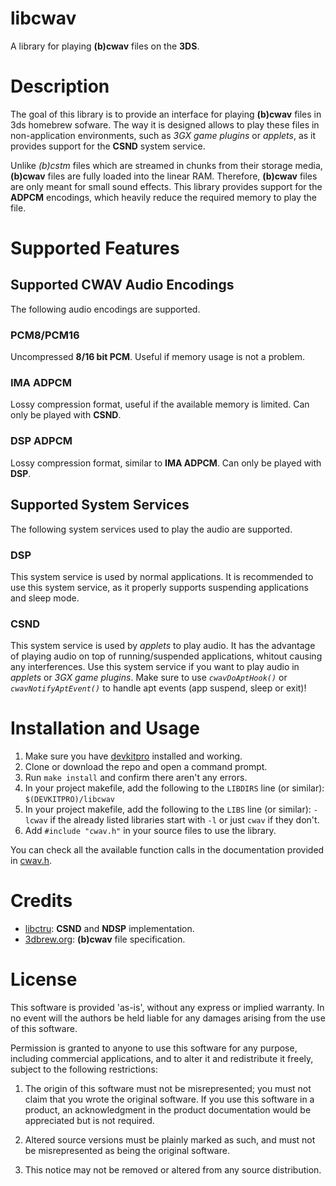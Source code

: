 # libcwav
A library for playing **(b)cwav** files on the **3DS**.

# Description
The goal of this library is to provide an interface for playing **(b)cwav** files in 3ds homebrew sofware. The way it is designed allows to play these files in non-application environments, such as *3GX game plugins* or *applets*, as it provides support for the **CSND** system service.

Unlike *(b)cstm* files which are streamed in chunks from their storage media, **(b)cwav** files are fully loaded into the linear RAM. Therefore, **(b)cwav** files are only meant for small sound effects. This library provides support for the **ADPCM** encodings, which heavily reduce the required memory to play the file. 

# Supported Features
## Supported CWAV Audio Encodings
The following audio encodings are supported.

### PCM8/PCM16
Uncompressed **8/16 bit PCM**. Useful if memory usage is not a problem.

### IMA ADPCM
Lossy compression format, useful if the available memory is limited. Can only be played with **CSND**.

### DSP ADPCM
Lossy compression format, similar to **IMA ADPCM**. Can only be played with **DSP**.

## Supported System Services
The following system services used to play the audio are supported.

### DSP
This system service is used by normal applications. It is recommended to use this system service, as it properly supports suspending applications and sleep mode.

### CSND
This system service is used by *applets* to play audio. It has the advantage of playing audio on top of running/suspended applications, whitout causing any interferences.
Use this system service if you want to play audio in *applets* or *3GX game plugins*. Make sure to use *`cwavDoAptHook()`* or *`cwavNotifyAptEvent()`* to handle apt events (app suspend, sleep or exit)!

# Installation and Usage
1. Make sure you have [devkitpro](https://devkitpro.org/wiki/Getting_Started) installed and working.
2. Clone or download the repo and open a command prompt.
3. Run `make install` and confirm there aren't any errors.
4. In your project makefile, add the following to the `LIBDIRS` line (or similar): `$(DEVKITPRO)/libcwav`
5. In your project makefile, add the following to the `LIBS` line (or similar): `-lcwav` if the already listed libraries start with `-l` or just `cwav` if they don't.
6. Add `#include "cwav.h"` in your source files to use the library.

You can check all the available function calls in the documentation provided in [cwav.h](include/cwav.h).

# Credits
- [libctru](https://github.com/devkitPro/libctru): **CSND** and **NDSP** implementation.
- [3dbrew.org](https://www.3dbrew.org/wiki/BCWAV): **(b)cwav** file specification.

# License
This software is provided 'as-is', without any express or implied warranty. In
no event will the authors be held liable for any damages arising from the use of
this software.

Permission is granted to anyone to use this software for any purpose, including
commercial applications, and to alter it and redistribute it freely, subject to
the following restrictions:

1.  The origin of this software must not be misrepresented; you must not claim
    that you wrote the original software. If you use this software in a product,
    an acknowledgment in the product documentation would be appreciated but is
    not required.

2.  Altered source versions must be plainly marked as such, and must not be
    misrepresented as being the original software.

3.  This notice may not be removed or altered from any source distribution.
